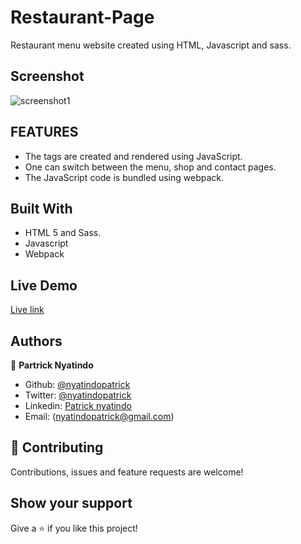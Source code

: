 # Restaurant-Page

Restaurant menu website created using HTML, Javascript and sass.

## Screenshot

![screenshot1](https://user-images.githubusercontent.com/48393059/88963171-254b7280-d2b0-11ea-81c4-b5add944ff61.png)

## FEATURES

- The tags are created and rendered using JavaScript.
- One can switch between the menu, shop and contact pages.
- The JavaScript code is bundled using webpack.

## Built With

- HTML 5 and Sass.
- Javascript
- Webpack

## Live Demo

[Live link](https://sharp-pike-711947.netlify.app)

## Authors

👤 **Partrick Nyatindo**

- Github: [@nyatindopatrick](https://github.com/nyatindopatrick)
- Twitter: [@nyatindopatrick](https://twitter.com/nyatindopatrick)
- Linkedin: [Patrick nyatindo](https://www.linkedin.com/in/nyatindopatrick/)
- Email: (nyatindopatrick@gmail.com)

## 🤝 Contributing

Contributions, issues and feature requests are welcome!

## Show your support

Give a ⭐️ if you like this project!
